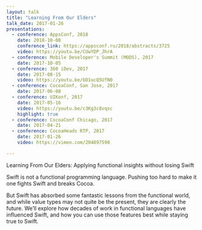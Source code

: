 ```yaml
---
layout: talk
title: "Learning From Our Elders"
talk_date: 2017-01-26
presentations:
  - conference: AppsConf, 2018
    date: 2018-10-08
    conference_link: https://appsconf.ru/2018/abstracts/3725
    video: https://youtu.be/CUwYDP_JhrA
  - conference: Mobile Developer's Summit (MODS), 2017
    date: 2017-10-05  
  - conference: 360 iDev, 2017
    date: 2017-08-15
    video: https://youtu.be/bD1ucQ5UfN0
  - conference: CocoaConf, San Jose, 2017
    date: 2017-06-08
  - conference: UIKonf, 2017
    date: 2017-05-16
    video: https://youtu.be/c3Kg3c8vqsc
    highlight: true
  - conference: CocoaConf Chicago, 2017
    date: 2017-04-21
  - conference: CocoaHeads RTP, 2017
    date: 2017-01-26
    video: https://vimeo.com/204897590

---
```

Learning From Our Elders: Applying functional insights without losing Swift

Swift is not a functional programming language. Pushing too hard to make it one fights Swift and breaks Cocoa.

But Swift has absorbed some fantastic lessons from the functional world, and while value types may not quite be the present, they are clearly the future. We’ll explore how decades of work in functional languages have influenced Swift, and how you can use those features best while staying true to Swift.
